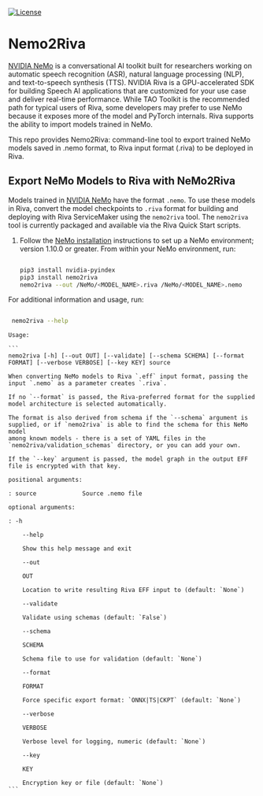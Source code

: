 [![License](https://img.shields.io/badge/license-MIT-green)](https://opensource.org/licenses/MIT)
# Nemo2Riva

[NVIDIA NeMo](https://github.com/NVIDIA/NeMo) is a conversational AI toolkit built for researchers working on automatic speech recognition (ASR), natural language processing (NLP), and text-to-speech synthesis (TTS).
NVIDIA Riva is a GPU-accelerated SDK for building Speech AI applications that are customized for your use case and deliver real-time performance. While TAO Toolkit is the recommended path for typical users of Riva, some developers may prefer to use NeMo because it exposes more of the model and PyTorch internals. Riva supports the ability to import models trained in NeMo.

This repo provides Nemo2Riva: command-line tool to export trained NeMo models saved in .nemo format, to Riva input format (.riva) to be deployed in Riva.

## Export NeMo Models to Riva with NeMo2Riva

Models trained in [NVIDIA NeMo](https://github.com/NVIDIA/NeMo) have the format `.nemo`. To use these models in Riva, convert the model checkpoints to `.riva` format for building and deploying with Riva ServiceMaker using the `nemo2riva` tool. The `nemo2riva` tool is currently packaged and available via the Riva Quick Start scripts.

1. Follow the [NeMo installation](https://github.com/NVIDIA/NeMo#installation) instructions to set up a NeMo environment; version 1.10.0 or greater.  From within your NeMo environment, run:

    ```bash

    pip3 install nvidia-pyindex
    pip3 install nemo2riva
    nemo2riva --out /NeMo/<MODEL_NAME>.riva /NeMo/<MODEL_NAME>.nemo
    ```

For additional information and usage, run:

   ```bash

    nemo2riva --help
   ```

    Usage:

    ```
    nemo2riva [-h] [--out OUT] [--validate] [--schema SCHEMA] [--format FORMAT] [--verbose VERBOSE] [--key KEY] source

    When converting NeMo models to Riva `.eff` input format, passing the input `.nemo` as a parameter creates `.riva`.

    If no `--format` is passed, the Riva-preferred format for the supplied model architecture is selected automatically.

    The format is also derived from schema if the `--schema` argument is supplied, or if `nemo2riva` is able to find the schema for this NeMo model
    among known models - there is a set of YAML files in the `nemo2riva/validation_schemas` directory, or you can add your own.

    If the `--key` argument is passed, the model graph in the output EFF file is encrypted with that key.

    positional arguments:

    : source             Source .nemo file

    optional arguments:

    : -h

        --help

        Show this help message and exit

        --out

        OUT

        Location to write resulting Riva EFF input to (default: `None`)

        --validate

        Validate using schemas (default: `False`)

        --schema

        SCHEMA

        Schema file to use for validation (default: `None`)

        --format

        FORMAT

        Force specific export format: `ONNX|TS|CKPT` (default: `None`)

        --verbose

        VERBOSE

        Verbose level for logging, numeric (default: `None`)

        --key

        KEY

        Encryption key or file (default: `None`)
    ```

